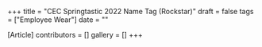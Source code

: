 +++
title = "CEC Springtastic 2022 Name Tag (Rockstar)"
draft = false
tags = ["Employee Wear"]
date = ""

[Article]
contributors = []
gallery = []
+++